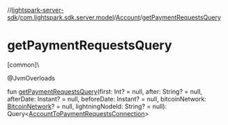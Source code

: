 //[lightspark-server-sdk](../../../index.md)/[com.lightspark.sdk.server.model](../index.md)/[Account](index.md)/[getPaymentRequestsQuery](get-payment-requests-query.md)

# getPaymentRequestsQuery

[common]\

@JvmOverloads

fun [getPaymentRequestsQuery](get-payment-requests-query.md)(first: Int? = null, after: String? = null, afterDate: Instant? = null, beforeDate: Instant? = null, bitcoinNetwork: [BitcoinNetwork](../-bitcoin-network/index.md)? = null, lightningNodeId: String? = null): Query&lt;[AccountToPaymentRequestsConnection](../-account-to-payment-requests-connection/index.md)&gt;
